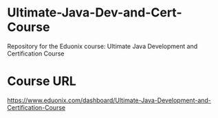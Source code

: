 # Ultimate-Java-Dev-and-Cert-Course
Repository for the Eduonix course: Ultimate Java Development and Certification Course

# Course URL
https://www.eduonix.com/dashboard/Ultimate-Java-Development-and-Certification-Course